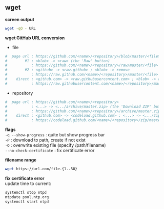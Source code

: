 wget
---

**screen output** 
```sh
wget -qO - URL
```

**wget GitHub URL conversion**  
- file
```sh
#  page url : https://github.com/<name>/<repository>/blob/master/<file>
#        #1 : <blob> -> <raw> (the 'Raw' button)
#           : https://github.com/<name>/<repository>/raw/master/<file>
#        #2 : <github> -> <raw.github> ; <blob> -> remove
#           : https://raw.github.com/<name>/<repository>/master/<file>
#    direct : <github.com> -> <raw.githubusercontent.com> ; <blob> -> remove
#           : https://raw.githubusercontent.com/<name>/<repository>/master/<file>
```
- repository
```sh
#  page url : https://github.com/<name>/<repository>
#           : <...> -> <.../archive/master.zip> (the 'Download ZIP' button)
#           : https://github.com/<name>/<repository>/archive/master.zip
#    direct : <github.com> -> <codeload.github.com> ; <...> -> <.../zip/master>
#           : https://codeload.github.com/<name>/<repository>/zip/master -O <file>.zip
```

**flags**  
`-q --show-progress` : quite but show progress bar  
`-P` : download to path, create if not exist  
`-O` : overwrite existing file (specify /path/filename)  
`--no-check-certificate` : fix certificate error  

**filename range**  
```sh
wget https://url.com/file.{1..30}
```

**fix certificate error**  
update time to current:
```sh
systemctl stop ntpd
ntpdate pool.ntp.org
systemctl start ntpd
```
